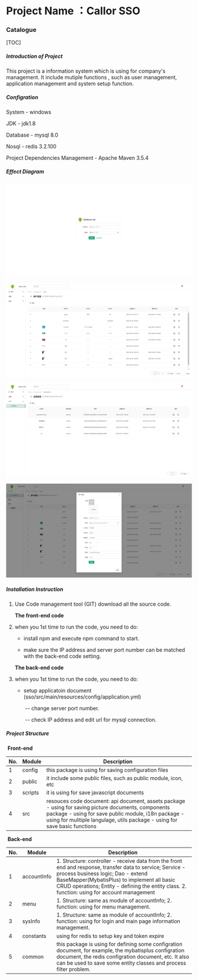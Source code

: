 # **Project Name ：Callor SSO**



### Catalogue

[TOC]



##### Introduction of Project

This project is a information system which is using for company's management. It include mutiple functions  , such as user management, application management and system setup function. 



##### Configration

System - windows

JDK - jdk1.8

Database - mysql 8.0

Nosql - redis 3.2.100

Project Dependencies Management - Apache Maven 3.5.4 



##### Effect Diagram

![](.\resources\1.png)

![](.\resources\2.png)

![](.\resources\3.png)

![](.\resources\4.png)



##### Installation Instruction

1. Use Code management tool (GIT) download all the source code.

   **The front-end code**

2. when you 1st time to run the code, you need to do:

   - install npm and execute npm command to start.

   - make sure the IP address and server port number can be matched with the back-end code setting.

   **The back-end code**

3. when you 1st time to run the code, you need to do:

    - setup applicatoin document (sso/src/main/resources/config/application.yml)

      ​	-- change server port number.

      ​	-- check IP address and edit url for mysql connection.

##### Project Structure

​	**Front-end**

| No.  | Module  | Description                                                  |
| ---- | ------- | ------------------------------------------------------------ |
| 1    | config  | this package is using for saving configuration files         |
| 2    | public  | it include some public files, such as public module, icon, etc |
| 3    | scripts | it is using for save javascript documents                    |
| 4    | src     | resouces code document: api document, assets package - using for saving picture documents, components package - using for save public module, i18n package - using for mulitiple langulage, utils package - using for save basic functions |

​	**Back-end**

| No.  | Module      | Description                                                  |
| ---- | ----------- | ------------------------------------------------------------ |
| 1    | accountInfo | 1. Structure: controller - receive data from the front end and response, transfer data to service; Service - process business logic; Dao - extend BaseMapper(MybatisPlus) to implement all basic CRUD operations; Entity - defining the entity class.  2. function: using for account management |
| 2    | menu        | 1. Structure: same as module of accountInfo; 2. function: using for menu management. |
| 3    | sysInfo     | 1. Structure: same as module of accountInfo; 2. function: using for login and main page information management. |
| 4    | constants   | using for redis to setup key and token expire                |
| 5    | common      | this package is using for defining some configration document, for example, the mybatisplus configration document, the redis configration document, etc. It also can be used to save some entity classes and process filter problem. |